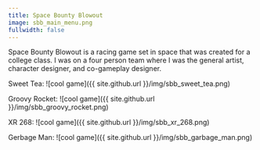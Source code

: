 ```yaml
---
title: Space Bounty Blowout
image: sbb_main_menu.png
fullwidth: false
---
```


Space Bounty Blowout is a racing game set in space that was created for a college class. I was on a four person team where I was the general artist, character designer, and co-gameplay designer.

Sweet Tea: ![cool game]({{ site.github.url }}/img/sbb_sweet_tea.png)

Groovy Rocket: ![cool game]({{ site.github.url }}/img/sbb_groovy_rocket.png)

XR 268: ![cool game]({{ site.github.url }}/img/sbb_xr_268.png)

Gerbage Man: ![cool game]({{ site.github.url }}/img/sbb_garbage_man.png)
